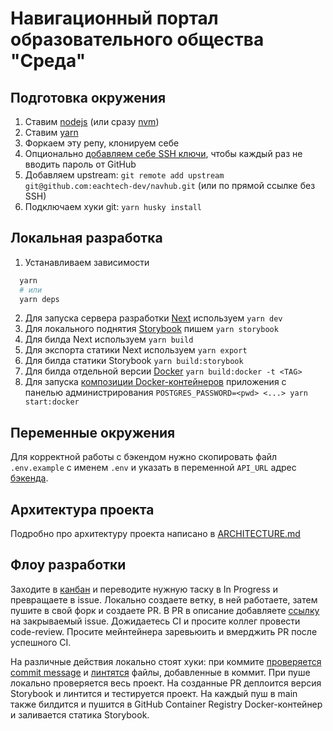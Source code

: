 # Навигационный портал образовательного общества "Среда"

## Подготовка окружения

1. Ставим [nodejs](https://nodejs.org/en/) (или сразу [nvm](https://github.com/nvm-sh/nvm))
2. Ставим [yarn](https://yarnpkg.com/)
3. Форкаем эту репу, клонируем себе
4. Опционально [добавляем себе SSH ключи](https://only-to-top.ru/blog/tools/2019-12-08-git-ssh-windows.html), чтобы каждый раз не вводить пароль от GitHub
5. Добавляем upstream: `git remote add upstream git@github.com:eachtech-dev/navhub.git` (или по прямой ссылке без SSH)
6. Подключаем хуки git: `yarn husky install`

## Локальная разработка

1. Устанавливаем зависимости

```bash
  yarn
  # или
  yarn deps
```

2. Для запуска сервера разработки [Next](https://nextjs.org/) используем `yarn dev`
3. Для локального поднятия [Storybook](https://storybook.js.org/) пишем `yarn storybook`
4. Для билда Next используем `yarn build`
5. Для экспорта статики Next используем `yarn export`
6. Для билда статики Storybook `yarn build:storybook`
7. Для билда отдельной версии [Docker](https://www.docker.com/) `yarn build:docker -t <TAG>`
8. Для запуска [композиции Docker-контейнеров](https://docs.docker.com/compose/) приложения с панелью администрирования `POSTGRES_PASSWORD=<pwd> <...> yarn start:docker`

## Переменные окружения

Для корректной работы с бэкендом нужно скопировать файл `.env.example` с именем `.env` и указать в переменной `API_URL` адрес [бэкенда](https://github.com/eachtech-dev/navhub-admin).

## Архитектура проекта

Подробно про архитектуру проекта написано в [ARCHITECTURE.md](ARCHITECTURE.md)

## Флоу разработки

Заходите в [канбан](https://github.com/eachtech-dev/navhub/projects/1) и переводите нужную таску в In Progress и превращаете в issue. Локально создаете ветку, в ней работаете, затем пушите в свой форк и создаете PR. В PR в описание добавляете [ссылку](https://docs.github.com/en/github/managing-your-work-on-github/linking-a-pull-request-to-an-issue) на закрываемый issue. Дожидаетесь CI и просите коллег провести code-review. Просите мейнтейнера заревьюить и вмерджить PR после успешного CI.

На различные действия локально стоят хуки: при коммите [проверяется commit message](https://commitlint.js.org/#/) и [линтятся](https://eslint.org/) файлы, добавленные в коммит. При пуше локально проверяется весь проект. На созданные PR деплоится версия Storybook и линтится и тестируется проект. На каждый пуш в main также билдится и пушится в GitHub Container Registry Docker-контейнер и заливается статика Storybook.
